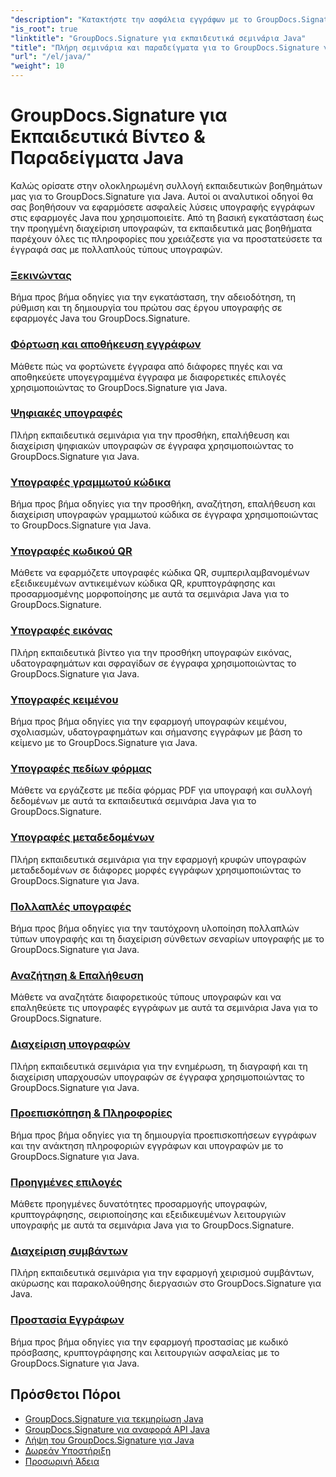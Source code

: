 ```yaml
---
"description": "Κατακτήστε την ασφάλεια εγγράφων με το GroupDocs.Signature για Java - Πλήρη εκπαιδευτικά σεμινάρια για την υπογραφή, την επαλήθευση, την ενημέρωση, τη διαγραφή υπογραφών, την εξαγωγή μεταδεδομένων και την αποτελεσματική διαχείριση εγγράφων σε εφαρμογές Java."
"is_root": true
"linktitle": "GroupDocs.Signature για εκπαιδευτικά σεμινάρια Java"
"title": "Πλήρη σεμινάρια και παραδείγματα για το GroupDocs.Signature για Java"
"url": "/el/java/"
"weight": 10
---
```


# GroupDocs.Signature για Εκπαιδευτικά Βίντεο & Παραδείγματα Java

Καλώς ορίσατε στην ολοκληρωμένη συλλογή εκπαιδευτικών βοηθημάτων μας για το GroupDocs.Signature για Java. Αυτοί οι αναλυτικοί οδηγοί θα σας βοηθήσουν να εφαρμόσετε ασφαλείς λύσεις υπογραφής εγγράφων στις εφαρμογές Java που χρησιμοποιείτε. Από τη βασική εγκατάσταση έως την προηγμένη διαχείριση υπογραφών, τα εκπαιδευτικά μας βοηθήματα παρέχουν όλες τις πληροφορίες που χρειάζεστε για να προστατεύσετε τα έγγραφά σας με πολλαπλούς τύπους υπογραφών.

### [Ξεκινώντας](./getting-started/)
Βήμα προς βήμα οδηγίες για την εγκατάσταση, την αδειοδότηση, τη ρύθμιση και τη δημιουργία του πρώτου σας έργου υπογραφής σε εφαρμογές Java του GroupDocs.Signature.

### [Φόρτωση και αποθήκευση εγγράφων](./document-loading-saving/)
Μάθετε πώς να φορτώνετε έγγραφα από διάφορες πηγές και να αποθηκεύετε υπογεγραμμένα έγγραφα με διαφορετικές επιλογές χρησιμοποιώντας το GroupDocs.Signature για Java.

### [Ψηφιακές υπογραφές](./digital-signatures/)
Πλήρη εκπαιδευτικά σεμινάρια για την προσθήκη, επαλήθευση και διαχείριση ψηφιακών υπογραφών σε έγγραφα χρησιμοποιώντας το GroupDocs.Signature για Java.

### [Υπογραφές γραμμωτού κώδικα](./barcode-signatures/)
Βήμα προς βήμα οδηγίες για την προσθήκη, αναζήτηση, επαλήθευση και διαχείριση υπογραφών γραμμωτού κώδικα σε έγγραφα χρησιμοποιώντας το GroupDocs.Signature για Java.

### [Υπογραφές κωδικού QR](./qr-code-signatures/)
Μάθετε να εφαρμόζετε υπογραφές κώδικα QR, συμπεριλαμβανομένων εξειδικευμένων αντικειμένων κώδικα QR, κρυπτογράφησης και προσαρμοσμένης μορφοποίησης με αυτά τα σεμινάρια Java για το GroupDocs.Signature.

### [Υπογραφές εικόνας](./image-signatures/)
Πλήρη εκπαιδευτικά βίντεο για την προσθήκη υπογραφών εικόνας, υδατογραφημάτων και σφραγίδων σε έγγραφα χρησιμοποιώντας το GroupDocs.Signature για Java.

### [Υπογραφές κειμένου](./text-signatures/)
Βήμα προς βήμα οδηγίες για την εφαρμογή υπογραφών κειμένου, σχολιασμών, υδατογραφημάτων και σήμανσης εγγράφων με βάση το κείμενο με το GroupDocs.Signature για Java.

### [Υπογραφές πεδίων φόρμας](./form-field-signatures/)
Μάθετε να εργάζεστε με πεδία φόρμας PDF για υπογραφή και συλλογή δεδομένων με αυτά τα εκπαιδευτικά σεμινάρια Java για το GroupDocs.Signature.

### [Υπογραφές μεταδεδομένων](./metadata-signatures/)
Πλήρη εκπαιδευτικά σεμινάρια για την εφαρμογή κρυφών υπογραφών μεταδεδομένων σε διάφορες μορφές εγγράφων χρησιμοποιώντας το GroupDocs.Signature για Java.

### [Πολλαπλές υπογραφές](./multiple-signatures/)
Βήμα προς βήμα οδηγίες για την ταυτόχρονη υλοποίηση πολλαπλών τύπων υπογραφής και τη διαχείριση σύνθετων σεναρίων υπογραφής με το GroupDocs.Signature για Java.

### [Αναζήτηση & Επαλήθευση](./search-verification/)
Μάθετε να αναζητάτε διαφορετικούς τύπους υπογραφών και να επαληθεύετε τις υπογραφές εγγράφων με αυτά τα σεμινάρια Java για το GroupDocs.Signature.

### [Διαχείριση υπογραφών](./signature-management/)
Πλήρη εκπαιδευτικά σεμινάρια για την ενημέρωση, τη διαγραφή και τη διαχείριση υπαρχουσών υπογραφών σε έγγραφα χρησιμοποιώντας το GroupDocs.Signature για Java.

### [Προεπισκόπηση & Πληροφορίες](./preview-info/)
Βήμα προς βήμα οδηγίες για τη δημιουργία προεπισκοπήσεων εγγράφων και την ανάκτηση πληροφοριών εγγράφων και υπογραφών με το GroupDocs.Signature για Java.

### [Προηγμένες επιλογές](./advanced-options/)
Μάθετε προηγμένες δυνατότητες προσαρμογής υπογραφών, κρυπτογράφησης, σειριοποίησης και εξειδικευμένων λειτουργιών υπογραφής με αυτά τα σεμινάρια Java για το GroupDocs.Signature.

### [Διαχείριση συμβάντων](./event-handling/)
Πλήρη εκπαιδευτικά σεμινάρια για την εφαρμογή χειρισμού συμβάντων, ακύρωσης και παρακολούθησης διεργασιών στο GroupDocs.Signature για Java.

### [Προστασία Εγγράφων](./document-protection/)
Βήμα προς βήμα οδηγίες για την εφαρμογή προστασίας με κωδικό πρόσβασης, κρυπτογράφησης και λειτουργιών ασφαλείας με το GroupDocs.Signature για Java.

## Πρόσθετοι Πόροι

- [GroupDocs.Signature για τεκμηρίωση Java](https://docs.groupdocs.com./)
- [GroupDocs.Signature για αναφορά API Java](https://reference.groupdocs.com./)
- [Λήψη του GroupDocs.Signature για Java](https://releases.groupdocs.com./)
- [Δωρεάν Υποστήριξη](https://forum.groupdocs.com/)
- [Προσωρινή Άδεια](https://purchase.groupdocs.com/temporary-license/)